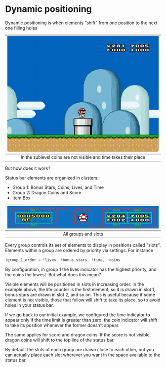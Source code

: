 # Dynamic positioning

Dynamic positioning is when elements "shift" from one position to the next one
filling holes

| ![In the sublevel coins are not visible and time takes their place](../assets/images/dynamic-2.gif) |
| :-------------------------------------------------------------------------------------------------: |
|                  In the sublevel coins are not visible and time takes their place                   |

But how does it work?

Status bar elements are organized in clusters:

- Group 1: Bonus Stars, Coins, Lives, and Time
- Group 2: Dragon Coins and Score
- Item Box

| ![Slots](../assets/images/dynamic-3.png) |
| :--------------------------------------: |
|           All groups and slots           |

Every group controls its set of elements to display in positions called "slots".
Elements within a group are ordered by priority via settings. For instance

```asm
!group_1_order = !lives, !bonus_stars, !time, !coins
```

By configuration, in group 1 the lives indicator has the highest priority, and
the coins the lowest. But what does this mean?

Visible elements will be positioned in slots in increasing order. In the example
above, the life counter is the first element, so it is drawn in slot 1, bonus
stars are drawn in slot 2, and so on. This is useful because if some element is
not visible, those that follow will shift to take its place, so to avoid holes
in your status bar.

If we go back to our initial example, we configured the time indicator to appear
only if the time limit is greater than zero: the coin indicator will shift to
take its position whenever the former doesn't appear.

The same applies for score and dragon coins. If the score is not visible, dragon
coins will shift to the top line of the status bar.

By default the slots of each group are drawn close to each other, but you can
actually place each slot wherever you want in the space available to the status
bar.
